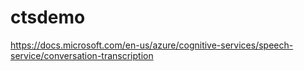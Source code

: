 # ctsdemo
https://docs.microsoft.com/en-us/azure/cognitive-services/speech-service/conversation-transcription
